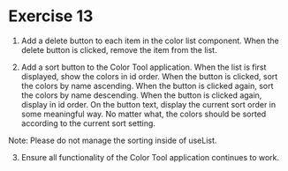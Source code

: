 # Exercise 13

1. Add a delete button to each item in the color list component. When the delete button is clicked, remove the item from the list.

2. Add a sort button to the Color Tool application. When the list is first displayed, show the colors in id order. When the button is clicked, sort the colors by name ascending. When the button is clicked again, sort the colors by name descending. When the button is clicked again, display in id order. On the button text, display the current sort order in some meaningful way. No matter what, the colors should be sorted according to the current sort setting.

Note: Please do not manage the sorting inside of useList.

3. Ensure all functionality of the Color Tool application continues to work.
